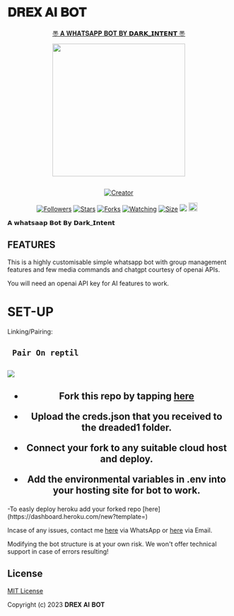 # 𝐃𝐑𝐄𝐗 𝐀𝐈 𝐁𝐎𝐓

<p align="center"> 
<u>〠 𝐀 𝐖𝐇𝐀𝐓𝐒𝐀𝐏𝐏 𝐁𝐎𝐓 𝐁𝐘 𝗗𝗔𝗥𝗞_𝗜𝗡𝗧𝗘𝗡𝗧 〠</u>
</p>
<p align="center">
<img src="https://telegra.ph/file/685c7c8c2ba4e6019e3b4.jpg" width="300" height="300"/>
</p>
<p align="center">
  <a href="#"><img src="http://readme-typing-svg.herokuapp.com?color=d1fa02&center=true&vCenter=true&multiline=false&lines=𝐃𝐑𝐄𝐗-AI+WHATSAPP+BOT" alt="">
</p>
<p align="center">
<a href="#"><img title="Creator" src="https://img.shields.io/badge/Creator-𝗗𝗔𝗥𝗞_𝗜𝗡𝗧𝗘𝗡𝗧-red.svg?style=for-the-badge&logo=github"></a>
</p>
<p align="center">
<a href="https://github.com/owlai01?tab=followers"><img title="Followers" 𝗵
src="https://img.shields.io/github/followers/AlipBot?color=green&style=flat-square"></a>
<a href="https://github.com/owlai01/Owl-Ai/stargazers/"><img title="Stars" src="https://img.shields.io/github/stars/owlai01/Owl-Ai?color=white&style=flat-square"></a>
<a href="https://github.com/owlai01/Owl-Ai/network/members"><img title="Forks" src="https://img.shields.io/github/fork/owlai01/Owl-Ai?color=yellow&style=flat-square"></a>
<a href="https://github.com/owlai01/Owl-Ai/watchers"><img title="Watching" src="https://img.shields.io/github/watchers/owlai01/Owl-Ai?label=Watchers&color=red&style=flat-square"></a>
<a href="https://github.com/owlai01/Owl-Ai/"><img title="Size" src="https://img.shields.io/github/repo-size/AlipBot/Api-Alpis?style=flat-square&color=darkred"></a>
<a href="https://hits.seeyoufarm.com"><img src="https://hits.seeyoufarm.com/api/count/incr/badge.svg?url=https://github.com/owlai01/Owl-Ai/%2Fhit-counter&count_bg=%2379C83D&title_bg=%23555555&icon=probot.svg&icon_color=%2304FF00&title=hits&edge_flat=false"/></a>
<a href="https://github.com/owlai01/Owl-Ai/graphs/commit-activity"><img height="20" src="https://img.shields.io/badge/Maintained-No-red.svg"></a>&nbsp;&nbsp;
</p>


𝗔 𝘄𝗵𝗮𝘁𝘀𝗮𝗮𝗽 𝗕𝗼𝘁 𝗕𝘆 𝗗𝗮𝗿𝗸_𝗜𝗻𝘁𝗲𝗻𝘁

## FEATURES
This is a highly customisable simple whatsapp bot with group management features and few media commands and chatgpt courtesy of openai APIs.

You will need an openai API key for AI features to work.

# SET-UP

Linking/Pairing:


## ` Pair On reptil`
<h2 align="left">  <a href="https://replit.com/@botdreaded/Pairing-Dreaded"><img src="https://repl.it/badge/github/quiec/whatsasena" />
</a>
</h2>


    
<h2 align="center">   

- Fork this repo by tapping  [here](https://github.com/owlai01/Owl-Ai/fork)


- Upload the creds.json that you received to the dreaded1 folder.

- Connect your fork to any suitable cloud host and deploy.

- Add the environmental variables in .env into your hosting site for bot to work.
</h2>
 -To easly deploy heroku add your forked repo [here](https://dashboard.heroku.com/new?template=)



Incase of any issues, contact me  [here](https://wa.me/+254101793978) via WhatsApp or [here](darkintent120@gmail.com) via Email.

Modifying the bot structure is at your own risk. We won't offer technical support in case of errors resulting!


## License

[MIT License](https://github.com/owlai01/Owl-Ai/blob/main/LICENSE)

Copyright (c) 2023 𝐃𝐑𝐄𝐗 𝐀𝐈 𝐁𝐎𝐓

